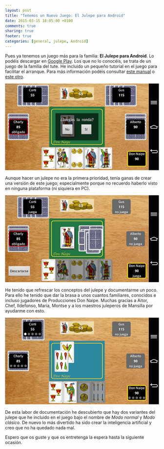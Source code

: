 ```yaml
---
layout: post
title: "Tenemos un Nuevo Juego: El Julepe para Android"
date: 2015-03-15 18:05:00 +0100
comments: true
sharing: true
footer: true
categories: [general, julepe, Android]
---
```

Pues ya tenemos un juego más para la familia: **El Julepe para Android**. Lo podéis descargar en [Google Play](https://play.google.com/store/apps/details?id=donnaipe.julepe). Los que no lo conocéis, se trata de un juego de la familia del tute. He incluido un pequeño tutorial en el juego para facilitar el arranque. Para más información podéis consultar [este manual](http://www.ludoteka.com/julepe.html) o [este otro](http://www.nhfournier.com/public/assets/Reglamentos_11/Reglamento_El_Julepe.pdf).

![El Mus para Android](/images/julepe/julepe1.jpeg)

Aunque hacer un julepe no era la primera prioridad, tenía ganas de crear una versión de este juego; especialmente porque no recuerdo haberlo visto en ninguna plataforma (ni siquiera en PC). 

![El Mus para Android](/images/julepe/julepe2.jpeg)

He tenido que refrescar los conceptos del julepe y documentarme un poco. Para ello he tenido que dar la brasa a unos cuantos familiares, conocidos e incluso jugadores de Producciones Don Naipe. Muchas gracias a Aitor, Chef, Ildefonso, María, Montse y a los maestros juleperos de Mansilla por ayudarme con esto.

![El Mus para Android](/images/julepe/julepe3.jpeg)

De esta labor de documentación he descubierto que hay dos variantes del julepe que he incluido en el juego bajo el nombre de *Modo normal* y *Modo clásico*. De nuevo lo más divertido ha sido crear la inteligencia artificial y creo que no ha quedado nada mal.


Espero que os guste y que os entretenga la espera hasta la siguiente ocasión.
